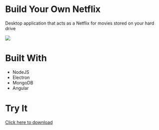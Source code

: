 # Build Your Own Netflix

Desktop application that acts as a Netflix for movies stored on your hard drive

<img src="https://s3.us-east-2.amazonaws.com/aj-website-file-storage/images/screenshot.png" />

# Built With

* NodeJS
* Electron
* MongoDB
* Angular

# Try It

<a href="https://s3.us-east-2.amazonaws.com/aj-website-file-storage/movie_dashboard.zip" rel="nofollow">Click here to download</a>
